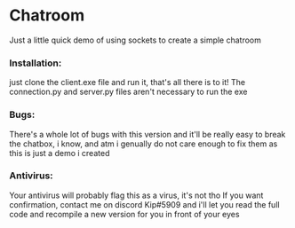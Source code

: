 # Chatroom

Just a little quick demo of using sockets to create a simple chatroom


### Installation:

just clone the client.exe file and run it, that's all there is to it!
The connection.py and server.py files aren't necessary to run the exe


### Bugs:

There's a whole lot of bugs with this version and it'll be really easy to break the chatbox,
i know, and atm i genually do not care enough to fix them as this is just a demo i created


### Antivirus:

Your antivirus will probably flag this as a virus, it's not tho
If you want confirmation, contact me on discord Kip#5909 and i'll let you read
the full code and recompile a new version for you in front of your eyes
